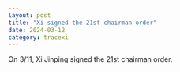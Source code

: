 ```yaml
---
layout: post
title: "Xi signed the 21st chairman order"
date: 2024-03-12
category: tracexi
---
```


On 3/11, Xi Jinping signed the 21st chairman order.

